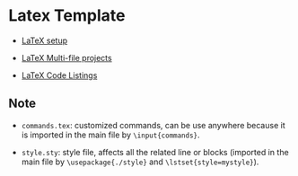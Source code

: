 # Latex Template

- [LaTeX setup](https://jacobbishopxy.github.io/docs/2022-12-3-latex-setup/)

- [LaTeX Multi-file projects](https://www.overleaf.com/learn/latex/Multi-file_LaTeX_projects)

- [LaTeX Code Listings](https://nasa.github.io/nasa-latex-docs/html/examples/listing.html)

## Note

- `commands.tex`: customized commands, can be use anywhere because it is imported in the main file by `\input{commands}`.

- `style.sty`: style file, affects all the related line or blocks (imported in the main file by `\usepackage{./style}` and `\lstset{style=mystyle}`).
